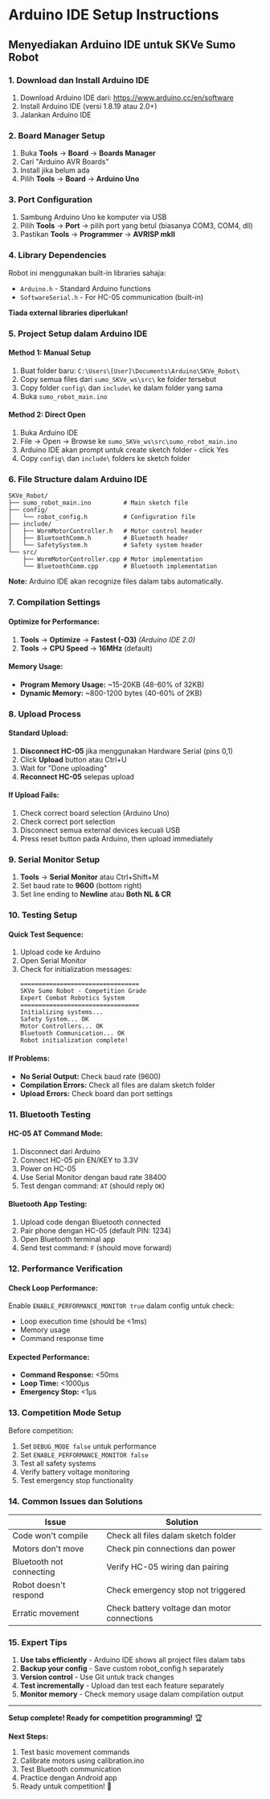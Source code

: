 # Arduino IDE Setup Instructions

## Menyediakan Arduino IDE untuk SKVe Sumo Robot

### 1. Download dan Install Arduino IDE

1. Download Arduino IDE dari: https://www.arduino.cc/en/software
2. Install Arduino IDE (versi 1.8.19 atau 2.0+)
3. Jalankan Arduino IDE

### 2. Board Manager Setup

1. Buka **Tools** → **Board** → **Boards Manager**
2. Cari "Arduino AVR Boards"
3. Install jika belum ada
4. Pilih **Tools** → **Board** → **Arduino Uno**

### 3. Port Configuration

1. Sambung Arduino Uno ke komputer via USB
2. Pilih **Tools** → **Port** → pilih port yang betul (biasanya COM3, COM4, dll)
3. Pastikan **Tools** → **Programmer** → **AVRISP mkII**

### 4. Library Dependencies

Robot ini menggunakan built-in libraries sahaja:
- `Arduino.h` - Standard Arduino functions
- `SoftwareSerial.h` - For HC-05 communication (built-in)

**Tiada external libraries diperlukan!** 

### 5. Project Setup dalam Arduino IDE

#### Method 1: Manual Setup
1. Buat folder baru: `C:\Users\[User]\Documents\Arduino\SKVe_Robot\`
2. Copy semua files dari `sumo_SKVe_ws\src\` ke folder tersebut
3. Copy folder `config\` dan `include\` ke dalam folder yang sama
4. Buka `sumo_robot_main.ino`

#### Method 2: Direct Open
1. Buka Arduino IDE
2. File → Open → Browse ke `sumo_SKVe_ws\src\sumo_robot_main.ino`
3. Arduino IDE akan prompt untuk create sketch folder - click Yes
4. Copy `config\` dan `include\` folders ke sketch folder

### 6. File Structure dalam Arduino IDE

```
SKVe_Robot/
├── sumo_robot_main.ino         # Main sketch file
├── config/
│   └── robot_config.h          # Configuration file
├── include/
│   ├── WormMotorController.h   # Motor control header
│   ├── BluetoothComm.h         # Bluetooth header
│   └── SafetySystem.h          # Safety system header
└── src/
    ├── WormMotorController.cpp # Motor implementation
    └── BluetoothComm.cpp       # Bluetooth implementation
```

**Note:** Arduino IDE akan recognize files dalam tabs automatically.

### 7. Compilation Settings

#### Optimize for Performance:
1. **Tools** → **Optimize** → **Fastest (-O3)**  *(Arduino IDE 2.0)*
2. **Tools** → **CPU Speed** → **16MHz** (default)

#### Memory Usage:
- **Program Memory Usage:** ~15-20KB (48-60% of 32KB)
- **Dynamic Memory:** ~800-1200 bytes (40-60% of 2KB)

### 8. Upload Process

#### Standard Upload:
1. **Disconnect HC-05** jika menggunakan Hardware Serial (pins 0,1)
2. Click **Upload** button atau Ctrl+U
3. Wait for "Done uploading"
4. **Reconnect HC-05** selepas upload

#### If Upload Fails:
1. Check correct board selection (Arduino Uno)
2. Check correct port selection
3. Disconnect semua external devices kecuali USB
4. Press reset button pada Arduino, then upload immediately

### 9. Serial Monitor Setup

1. **Tools** → **Serial Monitor** atau Ctrl+Shift+M
2. Set baud rate to **9600** (bottom right)
3. Set line ending to **Newline** atau **Both NL & CR**

### 10. Testing Setup

#### Quick Test Sequence:
1. Upload code ke Arduino
2. Open Serial Monitor
3. Check for initialization messages:
   ```
   =================================
   SKVe Sumo Robot - Competition Grade
   Expert Combat Robotics System
   =================================
   Initializing systems...
   Safety System... OK
   Motor Controllers... OK
   Bluetooth Communication... OK
   Robot initialization complete!
   ```

#### If Problems:
- **No Serial Output:** Check baud rate (9600)
- **Compilation Errors:** Check all files are dalam sketch folder
- **Upload Errors:** Check board dan port settings

### 11. Bluetooth Testing

#### HC-05 AT Command Mode:
1. Disconnect dari Arduino
2. Connect HC-05 pin EN/KEY to 3.3V
3. Power on HC-05
4. Use Serial Monitor dengan baud rate 38400
5. Test dengan command: `AT` (should reply `OK`)

#### Bluetooth App Testing:
1. Upload code dengan Bluetooth connected
2. Pair phone dengan HC-05 (default PIN: 1234)
3. Open Bluetooth terminal app
4. Send test command: `F` (should move forward)

### 12. Performance Verification

#### Check Loop Performance:
Enable `ENABLE_PERFORMANCE_MONITOR true` dalam config untuk check:
- Loop execution time (should be <1ms)
- Memory usage
- Command response time

#### Expected Performance:
- **Command Response:** <50ms
- **Loop Time:** <1000µs
- **Emergency Stop:** <1µs

### 13. Competition Mode Setup

Before competition:
1. Set `DEBUG_MODE false` untuk performance
2. Set `ENABLE_PERFORMANCE_MONITOR false`
3. Test all safety systems
4. Verify battery voltage monitoring
5. Test emergency stop functionality

### 14. Common Issues dan Solutions

| Issue | Solution |
|-------|----------|
| Code won't compile | Check all files dalam sketch folder |
| Motors don't move | Check pin connections dan power |
| Bluetooth not connecting | Verify HC-05 wiring dan pairing |
| Robot doesn't respond | Check emergency stop not triggered |
| Erratic movement | Check battery voltage dan motor connections |

### 15. Expert Tips

1. **Use tabs efficiently** - Arduino IDE shows all project files dalam tabs
2. **Backup your config** - Save custom robot_config.h separately  
3. **Version control** - Use Git untuk track changes
4. **Test incrementally** - Upload dan test each feature separately
5. **Monitor memory** - Check memory usage dalam compilation output

---

**Setup complete! Ready for competition programming!** 🏆

**Next Steps:**
1. Test basic movement commands
2. Calibrate motors using calibration.ino
3. Test Bluetooth communication
4. Practice dengan Android app
5. Ready untuk competition! 🤖